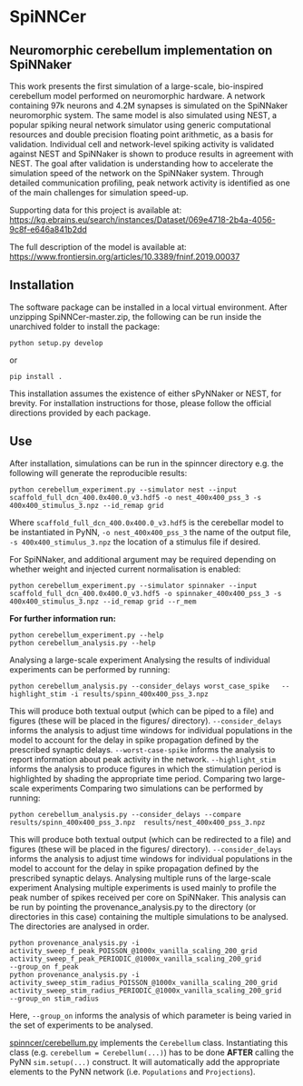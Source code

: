 # SpiNNCer
## Neuromorphic cerebellum implementation on SpiNNaker

This work presents the first simulation of a large-scale, bio-inspired cerebellum model performed on neuromorphic hardware. A network containing 97k neurons and 4.2M synapses is simulated on the SpiNNaker neuromorphic system. The same model is also simulated using NEST, a popular spiking neural network simulator using generic computational resources and double precision floating point arithmetic, as a basis for validation. Individual cell and network-level spiking activity is validated against NEST and SpiNNaker is shown to produce results in agreement with NEST. The goal after validation is understanding how to accelerate the simulation speed of the network on the SpiNNaker system. Through detailed communication profiling, peak network activity is identified as one of the main challenges for simulation speed-up.

Supporting data for this project is available at: https://kg.ebrains.eu/search/instances/Dataset/069e4718-2b4a-4056-9c8f-e646a841b2dd

The full description of the model is available at: https://www.frontiersin.org/articles/10.3389/fninf.2019.00037

## Installation


The software package can be installed in a local virtual environment. After unzipping SpiNNCer-master.zip, the following can be run inside the unarchived folder to install the package:


`python setup.py develop`

or

`pip install .`

This installation assumes the existence of either sPyNNaker or NEST, for brevity. For installation instructions for those, please follow the official directions provided by each package.


## Use


After installation, simulations can be run in the spinncer directory e.g. the following will generate the reproducible results:
```
python cerebellum_experiment.py --simulator nest --input scaffold_full_dcn_400.0x400.0_v3.hdf5 -o nest_400x400_pss_3 -s 400x400_stimulus_3.npz --id_remap grid
```
Where `scaffold_full_dcn_400.0x400.0_v3.hdf5` is the cerebellar model to be instantiated in PyNN,   `-o nest_400x400_pss_3` the name of the output file, 
`-s 400x400_stimulus_3.npz` the location of a stimulus file if desired.

For SpiNNaker, and additional argument may be required depending on whether weight and injected current normalisation is enabled:

```
python cerebellum_experiment.py --simulator spinnaker --input scaffold_full_dcn_400.0x400.0_v3.hdf5 -o spinnaker_400x400_pss_3 -s 400x400_stimulus_3.npz --id_remap grid --r_mem
```

**For further information run:**
```
python cerebellum_experiment.py --help
python cerebellum_analysis.py --help
```
Analysing a large-scale experiment
Analysing the results of individual experiments can be performed by running:
```
python cerebellum_analysis.py --consider_delays worst_case_spike   --highlight_stim -i results/spinn_400x400_pss_3.npz 
```
This will produce both textual output (which can be piped to a file) and figures (these will be placed in the figures/ directory). 
`--consider_delays` informs the analysis to adjust time windows for individual populations in the model to account for the delay in spike propagation defined by the prescribed synaptic delays. `--worst-case-spike` informs the analysis to report information about peak activity in the network. `--highlight_stim` informs the analysis to produce figures in which the stimulation period is highlighted by shading the appropriate time period.
Comparing two large-scale experiments
Comparing two simulations can be performed by running:
```
python cerebellum_analysis.py --consider_delays --compare results/spinn_400x400_pss_3.npz  results/nest_400x400_pss_3.npz
```
This will produce both textual output (which can be redirected to a file) and figures (these will be placed in the figures/ directory). 
`--consider_delays` informs the analysis to adjust time windows for individual populations in the model to account for the delay in spike propagation defined by the prescribed synaptic delays.
Analysing multiple runs of the large-scale experiment
Analysing multiple experiments is used mainly to profile the peak number of spikes received per core on SpiNNaker. This analysis can be run by pointing the provenance_analysis.py to the directory (or directories in this case) containing the multiple simulations to be analysed. The directories are analysed in order. 
```
python provenance_analysis.py -i activity_sweep_f_peak_POISSON_@1000x_vanilla_scaling_200_grid activity_sweep_f_peak_PERIODIC_@1000x_vanilla_scaling_200_grid        --group_on f_peak
python provenance_analysis.py -i activity_sweep_stim_radius_POISSON_@1000x_vanilla_scaling_200_grid activity_sweep_stim_radius_PERIODIC_@1000x_vanilla_scaling_200_grid        --group_on stim_radius
```
Here, `--group_on` informs the analysis of which parameter is being varied in the set of experiments to be analysed.

[spinncer/cerebellum.py](spinncer/cerebellum.py) implements the `Cerebellum` class.
Instantiating this class (e.g. `cerebellum = Cerebellum(...)`) has to be done
**AFTER** calling the PyNN `sim.setup(...)` construct. It will  automatically
add the appropriate elements to the PyNN network 
(i.e. `Populations` and `Projections`).



